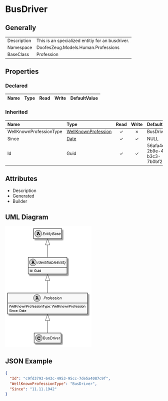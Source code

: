 ﻿# BusDriver

## Generally

|||
|:-|:-|
|Description|This is an specialized entitiy for an busdriver.|
|Namespace|DoofesZeug.Models.Human.Professions|
|BaseClass|Profession|

## Properties

### Declared

|Name|Type|Read|Write|DefaultValue|
|:---|:---|:--:|:---:|:-----------|

### Inherited

|Name|Type|Read|Write|DefaultValue|
|:---|:---|:--:|:---:|:-----------|
|WellKnownProfessionType|[WellKnownProfession](../../Enumerations/DoofesZeug.Models.Human.Professions/WellKnownProfession.md)|&#x2713;|&#x2717;|BusDriver|
|Since|[Date](../../Models/DoofesZeug.Models.DateAndTime/Date.md)|&#x2713;|&#x2713;|NULL|
|Id|Guid|&#x2713;|&#x2713;|56afa4e0-2b9e-4c27-b3c3-7b0bf2721618|

## Attributes

- Description
- Generated
- Builder

## UML Diagram

![BusDriver.png](./BusDriver.png "BusDriver")

## JSON Example

```json
{
  "Id": "c9fd3793-643c-4953-95cc-7de5a4087c9f",
  "WellKnownProfessionType": "BusDriver",
  "Since": "11.11.1942"
}
```

